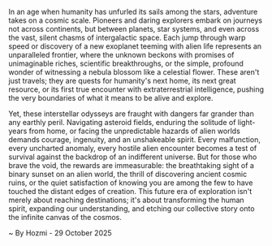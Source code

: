
In an age when humanity has unfurled its sails among the stars, adventure takes on a cosmic scale. Pioneers and daring explorers embark on journeys not across continents, but between planets, star systems, and even across the vast, silent chasms of intergalactic space. Each jump through warp speed or discovery of a new exoplanet teeming with alien life represents an unparalleled frontier, where the unknown beckons with promises of unimaginable riches, scientific breakthroughs, or the simple, profound wonder of witnessing a nebula blossom like a celestial flower. These aren't just travels; they are quests for humanity's next home, its next great resource, or its first true encounter with extraterrestrial intelligence, pushing the very boundaries of what it means to be alive and explore.

Yet, these interstellar odysseys are fraught with dangers far grander than any earthly peril. Navigating asteroid fields, enduring the solitude of light-years from home, or facing the unpredictable hazards of alien worlds demands courage, ingenuity, and an unshakeable spirit. Every malfunction, every uncharted anomaly, every hostile alien encounter becomes a test of survival against the backdrop of an indifferent universe. But for those who brave the void, the rewards are immeasurable: the breathtaking sight of a binary sunset on an alien world, the thrill of discovering ancient cosmic ruins, or the quiet satisfaction of knowing you are among the few to have touched the distant edges of creation. This future era of exploration isn't merely about reaching destinations; it's about transforming the human spirit, expanding our understanding, and etching our collective story onto the infinite canvas of the cosmos.

~ By Hozmi - 29 October 2025
